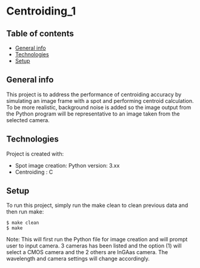 # Centroiding_1
## Table of contents
* [General info](#general-info)
* [Technologies](#technologies)
* [Setup](#setup)

## General info
This project is to address the performance of centroiding accuracy by simulating an image frame with a spot and performing centroid calculation. To be more realistic, background noise is added so the image output from the Python program will be representative to an image taken from the selected camera.  

	
## Technologies
Project is created with:
* Spot image creation: Python version: 3.xx
* Centroiding : C

	
## Setup
To run this project, simply run the make clean to clean previous data and then run make:

```
$ make clean
$ make

```
Note: This will first run the Python file for image creation and will prompt user to input camera. 3 cameras has been listed and the option (1) will select a CMOS camera and the 2 others are InGAas camera. The wavelength and camera settings will change accordingly.
